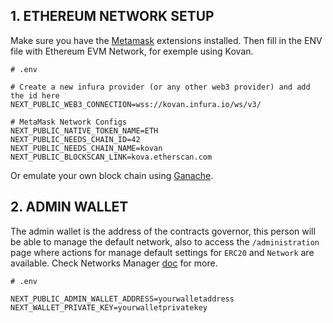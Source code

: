 ## 1. ETHEREUM NETWORK SETUP

Make sure you have the [Metamask](https://metamask.io/download/) extensions installed.
Then fill in the ENV file with Ethereum EVM Network, for exemple using Kovan.
<br>

```text
# .env

# Create a new infura provider (or any other web3 provider) and add the id here
NEXT_PUBLIC_WEB3_CONNECTION=wss://kovan.infura.io/ws/v3/

# MetaMask Network Configs
NEXT_PUBLIC_NATIVE_TOKEN_NAME=ETH
NEXT_PUBLIC_NEEDS_CHAIN_ID=42
NEXT_PUBLIC_NEEDS_CHAIN_NAME=kovan
NEXT_PUBLIC_BLOCKSCAN_LINK=kova.etherscan.com
```

Or emulate your own block chain using [Ganache](../docs/GANACHE.md).

## 2. ADMIN WALLET

The admin wallet is the address of the contracts governor, this person will be able
to manage the default network, also to access the `/administration` page where actions for manage default settings for `ERC20` and `Network` are available. Check Networks Manager [doc](../docs/NETWORK-MANAGER.md) for more.

```text
# .env

NEXT_PUBLIC_ADMIN_WALLET_ADDRESS=yourwalletaddress
NEXT_WALLET_PRIVATE_KEY=yourwalletprivatekey
```
